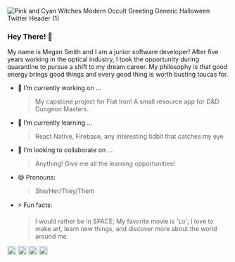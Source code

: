 ![Pink and Cyan Witches Modern Occult Greeting  Generic Halloween Twitter Header (1)](https://user-images.githubusercontent.com/71784488/121218597-bcba1400-c837-11eb-9719-73eaa1613f7b.png)

### Hey There! 👋

My name is Megan Smith and I am a junior software developer! After five years working in the optical industry, I took the opportunity during quarantine to pursue a shift to my dream career. My philosophy is that good energy brings good things and every good thing is worth busting toucas for. 

- 🔭 I’m currently working on ...
    > My capstone project for Flat Iron! A small resource app for D&D Dungeon Masters.
- 🌱 I’m currently learning ...
    > React Native, Firebase, any interesting tidbit that catches my eye
- 👯 I’m looking to collaborate on ...
    > Anything! Give me all the learning opportunities!
- 😄 Pronouns: 
    > She/Her/They/Them
- ⚡ Fun facts: 
    >I would rather be in SPACE; My favorite movie is 'Lo'; I love to make art, learn new things, and discover more about the world around me. 


<img src="https://user-images.githubusercontent.com/71784488/121221832-d1e47200-c83a-11eb-827c-e1ca16a080d3.png" width="20" height="20" />
<img src="https://user-images.githubusercontent.com/71784488/121222971-e1b08600-c83b-11eb-897c-70c2e03cc9af.png" width="20" height="20" />
<img src="https://user-images.githubusercontent.com/71784488/121222977-e412e000-c83b-11eb-8ecc-0de24ef2dd5e.png" width="20" height="20" />
<img src="https://user-images.githubusercontent.com/71784488/121223436-613e5500-c83c-11eb-9fa7-8a6ae7e09486.png" width="20" height="20" />


